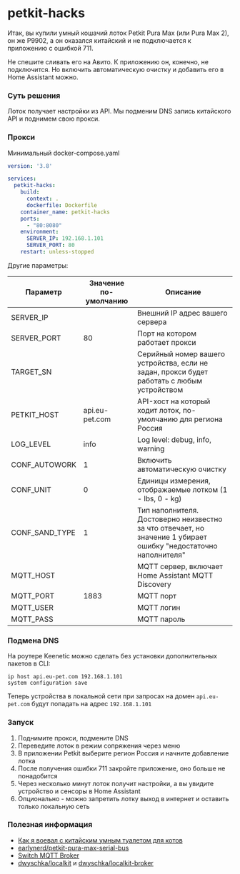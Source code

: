 # petkit-hacks

Итак, вы купили умный кошачий лоток Petkit Pura Max (или Pura Max 2), он же P9902,
а он оказался китайский и не подключается к приложению с ошибкой 711.

Не спешите сливать его на Авито. К приложению он, конечно, не подключится.
Но включить автоматическую очистку и добавить его в Home Assistant можно.

### Суть решения

Лоток получает настройки из API.
Мы подменим DNS запись китайского API и поднимем свою прокси.

### Прокси

Минимальный docker-compose.yaml

```yaml
version: '3.8'

services:
  petkit-hacks:
    build:
      context: .
      dockerfile: Dockerfile
    container_name: petkit-hacks
    ports:
      - "80:8080"
    environment:
      SERVER_IP: 192.168.1.101
      SERVER_PORT: 80
    restart: unless-stopped

```

Другие параметры:

| Параметр       | Значение по-умолчанию | Описание                                                                                                        |
|----------------|-----------------------|-----------------------------------------------------------------------------------------------------------------|
| SERVER_IP      |                       | Внешний IP адрес вашего сервера                                                                                 |
| SERVER_PORT    | 80                    | Порт на котором работает прокси                                                                                 |
| TARGET_SN      |                       | Серийный номер вашего устройства, если не задан, прокси будет работать с любым устройством                      |
| PETKIT_HOST    | api.eu-pet.com        | API-хост на который ходит лоток, по-умолчанию для региона Россия                                                |
| LOG_LEVEL      | info                  | Log level: debug, info, warning                                                                                 |
| CONF_AUTOWORK  | 1                     | Включить автоматическую очистку                                                                                 |
| CONF_UNIT      | 0                     | Единицы измерения, отображаемые лотком (1 - lbs, 0 - kg)                                                        |
| CONF_SAND_TYPE | 1                     | Тип наполнителя. Достоверно неизвестно за что отвечает, но значение 1 убирает ошибку "недостаточно наполнителя" |
| MQTT_HOST      |                       | MQTT сервер, включает Home Assistant MQTT Discovery                                                             |
| MQTT_PORT      | 1883                  | MQTT порт                                                                                                       |
| MQTT_USER      |                       | MQTT логин                                                                                                      |
| MQTT_PASS      |                       | MQTT пароль                                                                                                     |

### Подмена DNS

На роутере Keenetic можно сделать без установки дополнительных пакетов в CLI:

```
ip host api.eu-pet.com 192.168.1.101
system configuration save
```

Теперь устройства в локальной сети при запросах на домен `api.eu-pet.com` будут попадать на адрес `192.168.1.101`

### Запуск

1. Поднимите прокси, подмените DNS
2. Переведите лоток в режим сопряжения через меню
3. В приложении Petkit выберите регион Россия и начните добавление лотка
4. После получения ошибки 711 закройте приложение, оно больше не понадобится
5. Через несколько минут лоток получит настройки, а вы увидите устройство и сенсоры в Home Assistant
6. Опционально - можно запретить лотку выход в интернет и оставить только локальную сеть

### Полезная информация

- [Как я воевал с китайским умным туалетом для котов](https://habr.com/ru/articles/908086/)
- [earlynerd/petkit-pura-max-serial-bus](https://github.com/earlynerd/petkit-pura-max-serial-bus)
- [Switch MQTT Broker](https://github.com/earlynerd/petkit-pura-max-serial-bus/issues/1)
- [dwyschka/localkit](https://github.com/dwyschka/localkit)
  и [dwyschka/localkit-broker](https://github.com/dwyschka/localkit-broker)

